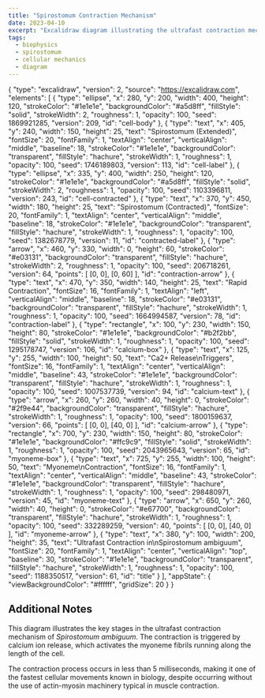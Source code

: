 ```yaml
---
title: "Spirostomum Contraction Mechanism"
date: 2023-04-10
excerpt: "Excalidraw diagram illustrating the ultrafast contraction mechanism in Spirostomum ambiguum."
tags:
  - biophysics
  - spirostomum
  - cellular mechanics
  - diagram
---
```


{
  "type": "excalidraw",
  "version": 2,
  "source": "https://excalidraw.com",
  "elements": [
    {
      "type": "ellipse",
      "x": 280,
      "y": 200,
      "width": 400,
      "height": 120,
      "strokeColor": "#1e1e1e",
      "backgroundColor": "#a5d8ff",
      "fillStyle": "solid",
      "strokeWidth": 2,
      "roughness": 1,
      "opacity": 100,
      "seed": 1869921285,
      "version": 209,
      "id": "cell-body"
    },
    {
      "type": "text",
      "x": 405,
      "y": 240,
      "width": 150,
      "height": 25,
      "text": "Spirostomum (Extended)",
      "fontSize": 20,
      "fontFamily": 1,
      "textAlign": "center",
      "verticalAlign": "middle",
      "baseline": 18,
      "strokeColor": "#1e1e1e",
      "backgroundColor": "transparent",
      "fillStyle": "hachure",
      "strokeWidth": 1,
      "roughness": 1,
      "opacity": 100,
      "seed": 1746189803,
      "version": 113,
      "id": "cell-label"
    },
    {
      "type": "ellipse",
      "x": 335,
      "y": 400,
      "width": 250,
      "height": 120,
      "strokeColor": "#1e1e1e",
      "backgroundColor": "#a5d8ff",
      "fillStyle": "solid",
      "strokeWidth": 2,
      "roughness": 1,
      "opacity": 100,
      "seed": 1103396811,
      "version": 243,
      "id": "cell-contracted"
    },
    {
      "type": "text",
      "x": 370,
      "y": 450,
      "width": 180,
      "height": 25,
      "text": "Spirostomum (Contracted)",
      "fontSize": 20,
      "fontFamily": 1,
      "textAlign": "center",
      "verticalAlign": "middle",
      "baseline": 18,
      "strokeColor": "#1e1e1e",
      "backgroundColor": "transparent",
      "fillStyle": "hachure",
      "strokeWidth": 1,
      "roughness": 1,
      "opacity": 100,
      "seed": 1382678779,
      "version": 11,
      "id": "contracted-label"
    },
    {
      "type": "arrow",
      "x": 460,
      "y": 330,
      "width": 0,
      "height": 60,
      "strokeColor": "#e03131",
      "backgroundColor": "transparent",
      "fillStyle": "hachure",
      "strokeWidth": 2,
      "roughness": 1,
      "opacity": 100,
      "seed": 206718261,
      "version": 64,
      "points": [
        [0, 0],
        [0, 60]
      ],
      "id": "contraction-arrow"
    },
    {
      "type": "text",
      "x": 470,
      "y": 350,
      "width": 140,
      "height": 25,
      "text": "Rapid Contraction",
      "fontSize": 16,
      "fontFamily": 1,
      "textAlign": "left",
      "verticalAlign": "middle",
      "baseline": 18,
      "strokeColor": "#e03131",
      "backgroundColor": "transparent",
      "fillStyle": "hachure",
      "strokeWidth": 1,
      "roughness": 1,
      "opacity": 100,
      "seed": 1664994587,
      "version": 78,
      "id": "contraction-label"
    },
    {
      "type": "rectangle",
      "x": 100,
      "y": 230,
      "width": 150,
      "height": 80,
      "strokeColor": "#1e1e1e",
      "backgroundColor": "#b2f2bb",
      "fillStyle": "solid",
      "strokeWidth": 1,
      "roughness": 1,
      "opacity": 100,
      "seed": 1295178747,
      "version": 106,
      "id": "calcium-box"
    },
    {
      "type": "text",
      "x": 125,
      "y": 255,
      "width": 100,
      "height": 50,
      "text": "Ca2+ Release\nTriggers",
      "fontSize": 16,
      "fontFamily": 1,
      "textAlign": "center",
      "verticalAlign": "middle",
      "baseline": 43,
      "strokeColor": "#1e1e1e",
      "backgroundColor": "transparent",
      "fillStyle": "hachure",
      "strokeWidth": 1,
      "roughness": 1,
      "opacity": 100,
      "seed": 1007537739,
      "version": 94,
      "id": "calcium-text"
    },
    {
      "type": "arrow",
      "x": 260,
      "y": 260,
      "width": 40,
      "height": 0,
      "strokeColor": "#2f9e44",
      "backgroundColor": "transparent",
      "fillStyle": "hachure",
      "strokeWidth": 1,
      "roughness": 1,
      "opacity": 100,
      "seed": 1800159637,
      "version": 66,
      "points": [
        [0, 0],
        [40, 0]
      ],
      "id": "calcium-arrow"
    },
    {
      "type": "rectangle",
      "x": 700,
      "y": 230,
      "width": 150,
      "height": 80,
      "strokeColor": "#1e1e1e",
      "backgroundColor": "#ffc9c9",
      "fillStyle": "solid",
      "strokeWidth": 1,
      "roughness": 1,
      "opacity": 100,
      "seed": 2043965643,
      "version": 65,
      "id": "myoneme-box"
    },
    {
      "type": "text",
      "x": 725,
      "y": 255,
      "width": 100,
      "height": 50,
      "text": "Myoneme\nContraction",
      "fontSize": 16,
      "fontFamily": 1,
      "textAlign": "center",
      "verticalAlign": "middle",
      "baseline": 43,
      "strokeColor": "#1e1e1e",
      "backgroundColor": "transparent",
      "fillStyle": "hachure",
      "strokeWidth": 1,
      "roughness": 1,
      "opacity": 100,
      "seed": 298480971,
      "version": 45,
      "id": "myoneme-text"
    },
    {
      "type": "arrow",
      "x": 650,
      "y": 260,
      "width": 40,
      "height": 0,
      "strokeColor": "#e67700",
      "backgroundColor": "transparent",
      "fillStyle": "hachure",
      "strokeWidth": 1,
      "roughness": 1,
      "opacity": 100,
      "seed": 332289259,
      "version": 40,
      "points": [
        [0, 0],
        [40, 0]
      ],
      "id": "myoneme-arrow"
    },
    {
      "type": "text",
      "x": 380,
      "y": 100,
      "width": 200,
      "height": 35,
      "text": "Ultrafast Contraction in\nSpirostomum ambiguum",
      "fontSize": 20,
      "fontFamily": 1,
      "textAlign": "center",
      "verticalAlign": "top",
      "baseline": 30,
      "strokeColor": "#1e1e1e",
      "backgroundColor": "transparent",
      "fillStyle": "hachure",
      "strokeWidth": 1,
      "roughness": 1,
      "opacity": 100,
      "seed": 1188350517,
      "version": 61,
      "id": "title"
    }
  ],
  "appState": {
    "viewBackgroundColor": "#ffffff",
    "gridSize": 20
  }
}

## Additional Notes

This diagram illustrates the key stages in the ultrafast contraction mechanism of *Spirostomum ambiguum*. The contraction is triggered by calcium ion release, which activates the myoneme fibrils running along the length of the cell.

The contraction process occurs in less than 5 milliseconds, making it one of the fastest cellular movements known in biology, despite occurring without the use of actin-myosin machinery typical in muscle contraction.